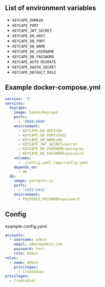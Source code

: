 ## List of environment variables

* `KEYCAPE_DOMAIN`
* `KEYCAPE_PORT`
* `KEYCAPE_JWT_SECRET`
* `KEYCAPE_DB_HOST`
* `KEYCAPE_DB_PORT`
* `KEYCAPE_DB_NAME`
* `KEYCAPE_DB_USERNAME`
* `KEYCAPE_DB_PASSWORD`
* `KEYCAPE_AUTO_MIGRATE`
* `KEYCAPE_OAUTH_SECRET`
* `KEYCAPE_DEFAULT_ROLE`

## Example docker-compose.yml

```yaml
version: '3'
services:
  keycape:
    image: baaka/keycape
    ports:
      - '8080:8080'
    environment:
      - KEYCAPE_DB_HOST=db
      - KEYCAPE_DB_PORT=5432
      - KEYCAPE_DB_NAME=db
      - KEYCAPE_JWT_SECRET=secret
      - KEYCAPE_DB_USERNAME=postgres
      - KEYCAPE_DB_PASSWORD=password
    volumes:
      - ./config.yaml:/app/config.yaml
    depends_on:
      - db
  db:
    image: postgres:12
    ports:
      - '5432:5432'
    environment:
      - POSTGRES_PASSWORD=password
```

## Config

example config.yaml

```YAML
accounts:
  - username: admin
    email: admin@admin.com
    password: test
    role: Admin
roles:
  - name: Admin
    privileges:
      - CreateUser
privileges:
  - CreateUser

```
